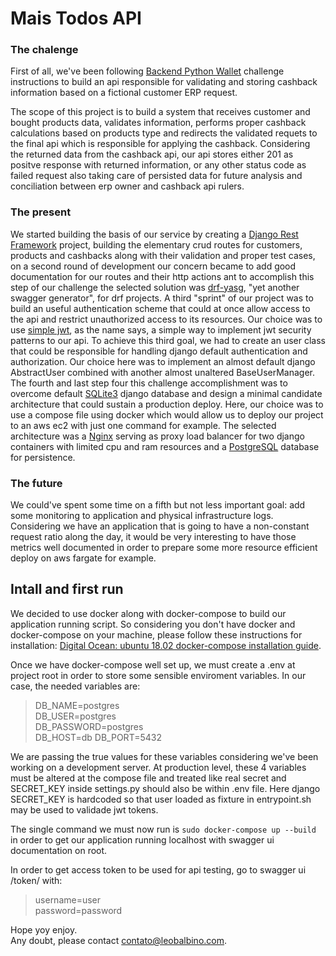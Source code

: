 # Mais Todos API

### The chalenge
First of all, we've been following [Backend Python Wallet](https://github.com/MaisTodos/backend-python-wallet)
challenge instructions to build an api responsible for validating and storing cashback information based on a fictional 
customer ERP request.

The scope of this project is to build a system that receives customer and bought products data, validates information,
performs proper cashback calculations based on products type and redirects the validated requets to the final api which
is responsible for applying the cashback. Considering the returned data from the cashback api, our api stores either 201 as
positve response with returned information, or any other status code as failed request also taking care of persisted data
for future analysis and conciliation between erp owner and cashback api rulers.

### The present
We started building the basis of our service by creating a [Django Rest Framework](https://www.django-rest-framework.org/) 
project, building the elementary crud routes for customers, products and cashbacks along with their validation and proper
test cases, on a second round of development our concern became to add good documentation for our routes and their http
actions ant to accomplish this step of our challenge the selected solution was [drf-yasg](https://drf-yasg.readthedocs.io/en/stable/),
"yet another swagger generator", for drf projects. A third "sprint" of our project was to build an useful authentication 
scheme that could at once allow access to the api and restrict unauthorized access to its resources. Our choice was to
use [simple jwt](https://django-rest-framework-simplejwt.readthedocs.io/en/latest/), as the name says, a simple way to 
implement jwt security patterns to our api. To achieve this third goal, we had to create an user class that could be
responsible for handling django default authentication and authorization. Our choice here was to implement an almost 
default django AbstractUser combined with another almost unaltered BaseUserManager. The fourth and last step four this
challenge accomplishment was to overcome default [SQLite3](https://www.sqlite.org/index.html) django database and design 
a minimal candidate architecture that could sustain a production deploy. Here, our choice was to use a compose file 
using docker which would allow us to deploy our project to an aws ec2 with just one command for example. The selected 
architecture was a [Nginx](https://hub.docker.com/_/nginx) serving as proxy load balancer for two django containers with
limited cpu and ram resources and a [PostgreSQL](https://hub.docker.com/_/postgres) database for persistence. 

### The future
We could've spent some time on a fifth but not less important goal: add some monitoring to application and physical 
infrastructure logs. Considering we have an application that is going to have a non-constant request ratio along the day, 
it would be very interesting to have those metrics well documented in order to prepare some more resource efficient
deploy on aws fargate for example.

## Intall and first run
We decided to use docker along with docker-compose to build our application running script. So considering you don't have 
docker and docker-compose on your machine, please follow these instructions for installation:
[Digital Ocean: ubuntu 18.02 docker-compose installation guide](https://www.digitalocean.com/community/tutorials/how-to-install-docker-compose-on-ubuntu-18-04-pt).

Once we have docker-compose well set up, we must create a .env at project root in order to store some sensible enviroment
variables. In our case, the needed variables are:
>DB_NAME=postgres\
DB_USER=postgres\
DB_PASSWORD=postgres\
DB_HOST=db DB_PORT=5432

We are passing the true values for these variables considering we've been working on a development server.
At production level, these 4 variables must be altered at the compose file and treated like real secret and SECRET_KEY
inside settings.py should also be within .env file. Here django SECRET_KEY is hardcoded so that user loaded as fixture 
in entrypoint.sh may be used to validade jwt tokens. 

The single command we must now run is ```sudo docker-compose up --build``` in order
to get our application running localhost with swagger ui documentation on root.

In order to get access token to be used for api testing, go to swagger ui /token/ with:
> username=user\
> password=password

Hope yoy enjoy.\
Any doubt, please contact contato@leobalbino.com.


